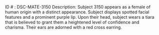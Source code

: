 ID # : DSC-MATE-3150
Description: Subject 3150 appears as a female of human origin with a distinct appearance. Subject displays spotted facial features and a prominent purple lip. Upon their head, subject wears a tiara that is believed to grant them a heightened level of confidence and charisma. Their ears are adorned with a red cross earring.